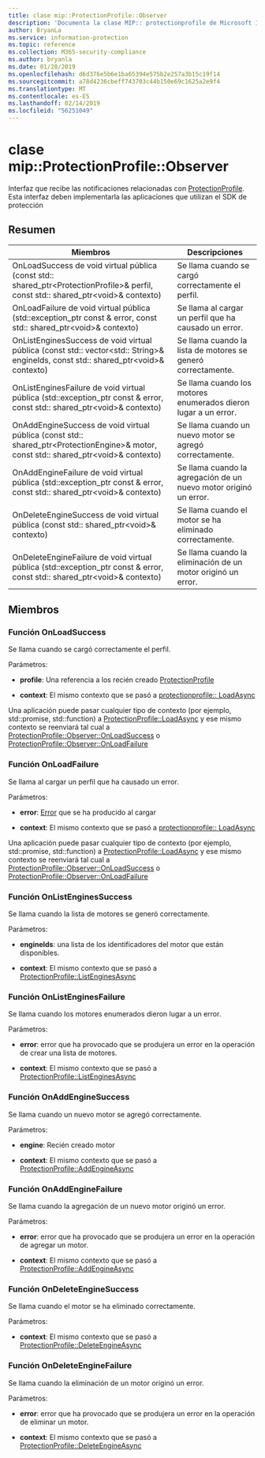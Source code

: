 ```yaml
---
title: clase mip::ProtectionProfile::Observer
description: 'Documenta la clase MIP:: protectionprofile de Microsoft Information Protection (MIP) SDK.'
author: BryanLa
ms.service: information-protection
ms.topic: reference
ms.collection: M365-security-compliance
ms.author: bryanla
ms.date: 01/28/2019
ms.openlocfilehash: d6d376e5b6e1ba65394e575b2e257a3b15c19f14
ms.sourcegitcommit: a78d4236cbeff743703c44b150e69c1625a2e9f4
ms.translationtype: MT
ms.contentlocale: es-ES
ms.lasthandoff: 02/14/2019
ms.locfileid: "56251049"
---
```

# <a name="class-mipprotectionprofileobserver"></a>clase mip::ProtectionProfile::Observer 
Interfaz que recibe las notificaciones relacionadas con [ProtectionProfile](class_mip_protectionprofile.md).
Esta interfaz deben implementarla las aplicaciones que utilizan el SDK de protección
  
## <a name="summary"></a>Resumen
 Miembros                        | Descripciones                                
--------------------------------|---------------------------------------------
OnLoadSuccess de void virtual pública (const std:: shared_ptr\<ProtectionProfile\>& perfil, const std:: shared_ptr\<void\>& contexto)  |  Se llama cuando se cargó correctamente el perfil.
OnLoadFailure de void virtual pública (std::exception_ptr const & error, const std:: shared_ptr\<void\>& contexto)  |  Se llama al cargar un perfil que ha causado un error.
OnListEnginesSuccess de void virtual pública (const std:: vector\<std:: String\>& engineIds, const std:: shared_ptr\<void\>& contexto)  |  Se llama cuando la lista de motores se generó correctamente.
OnListEnginesFailure de void virtual pública (std::exception_ptr const & error, const std:: shared_ptr\<void\>& contexto)  |  Se llama cuando los motores enumerados dieron lugar a un error.
OnAddEngineSuccess de void virtual pública (const std:: shared_ptr\<ProtectionEngine\>& motor, const std:: shared_ptr\<void\>& contexto)  |  Se llama cuando un nuevo motor se agregó correctamente.
OnAddEngineFailure de void virtual pública (std::exception_ptr const & error, const std:: shared_ptr\<void\>& contexto)  |  Se llama cuando la agregación de un nuevo motor originó un error.
OnDeleteEngineSuccess de void virtual pública (const std:: shared_ptr\<void\>& contexto)  |  Se llama cuando el motor se ha eliminado correctamente.
OnDeleteEngineFailure de void virtual pública (std::exception_ptr const & error, const std:: shared_ptr\<void\>& contexto)  |  Se llama cuando la eliminación de un motor originó un error.
  
## <a name="members"></a>Miembros
  
### <a name="onloadsuccess-function"></a>Función OnLoadSuccess
Se llama cuando se cargó correctamente el perfil.

Parámetros:  
* **profile**: Una referencia a los recién creado [ProtectionProfile](class_mip_protectionprofile.md)


* **context**: El mismo contexto que se pasó a [protectionprofile:: LoadAsync](class_mip_protectionprofile.md#addengineasync-function)


Una aplicación puede pasar cualquier tipo de contexto (por ejemplo, std::promise, std::function) a [ProtectionProfile::LoadAsync](class_mip_protectionprofile.md#addengineasync-function) y ese mismo contexto se reenviará tal cual a [ProtectionProfile::Observer::OnLoadSuccess](class_mip_protectionprofile_observer.md#onloadsuccess-function) o [ProtectionProfile::Observer::OnLoadFailure](class_mip_protectionprofile_observer.md#onloadfailure-function)
  
### <a name="onloadfailure-function"></a>Función OnLoadFailure
Se llama al cargar un perfil que ha causado un error.

Parámetros:  
* **error**: [Error](class_mip_error.md) que se ha producido al cargar 


* **context**: El mismo contexto que se pasó a [protectionprofile:: LoadAsync](class_mip_protectionprofile.md#addengineasync-function)


Una aplicación puede pasar cualquier tipo de contexto (por ejemplo, std::promise, std::function) a [ProtectionProfile::LoadAsync](class_mip_protectionprofile.md#addengineasync-function) y ese mismo contexto se reenviará tal cual a [ProtectionProfile::Observer::OnLoadSuccess](class_mip_protectionprofile_observer.md#onloadsuccess-function) o [ProtectionProfile::Observer::OnLoadFailure](class_mip_protectionprofile_observer.md#onloadfailure-function)
  
### <a name="onlistenginessuccess-function"></a>Función OnListEnginesSuccess
Se llama cuando la lista de motores se generó correctamente.

Parámetros:  
* **engineIds**: una lista de los identificadores del motor que están disponibles. 


* **context**: El mismo contexto que se pasó a [ProtectionProfile::ListEnginesAsync](class_mip_protectionprofile.md#listenginesasync-function)


  
### <a name="onlistenginesfailure-function"></a>Función OnListEnginesFailure
Se llama cuando los motores enumerados dieron lugar a un error.

Parámetros:  
* **error**: error que ha provocado que se produjera un error en la operación de crear una lista de motores. 


* **context**: El mismo contexto que se pasó a [ProtectionProfile::ListEnginesAsync](class_mip_protectionprofile.md#listenginesasync-function)


  
### <a name="onaddenginesuccess-function"></a>Función OnAddEngineSuccess
Se llama cuando un nuevo motor se agregó correctamente.

Parámetros:  
* **engine**: Recién creado motor 


* **context**: El mismo contexto que se pasó a [ProtectionProfile::AddEngineAsync](class_mip_protectionprofile.md#addengineasync-function)


  
### <a name="onaddenginefailure-function"></a>Función OnAddEngineFailure
Se llama cuando la agregación de un nuevo motor originó un error.

Parámetros:  
* **error**: error que ha provocado que se produjera un error en la operación de agregar un motor. 


* **context**: El mismo contexto que se pasó a [ProtectionProfile::AddEngineAsync](class_mip_protectionprofile.md#addengineasync-function)


  
### <a name="ondeleteenginesuccess-function"></a>Función OnDeleteEngineSuccess
Se llama cuando el motor se ha eliminado correctamente.

Parámetros:  
* **context**: El mismo contexto que se pasó a [ProtectionProfile::DeleteEngineAsync](class_mip_protectionprofile.md#deleteengineasync-function)


  
### <a name="ondeleteenginefailure-function"></a>Función OnDeleteEngineFailure
Se llama cuando la eliminación de un motor originó un error.

Parámetros:  
* **error**: error que ha provocado que se produjera un error en la operación de eliminar un motor. 


* **context**: El mismo contexto que se pasó a [ProtectionProfile::DeleteEngineAsync](class_mip_protectionprofile.md#deleteengineasync-function)

